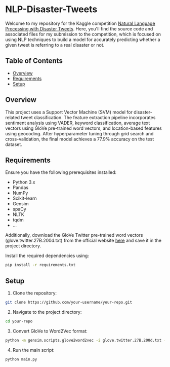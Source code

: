 # NLP-Disaster-Tweets

Welcome to my repository for the Kaggle competition [Natural Language Processing with Disaster Tweets](https://www.kaggle.com/competitions/nlp-getting-started). Here, you'll find the source code and associated files for my submission to the competition, which is focused on using NLP techniques to build a model for accurately predicting whether a given tweet is referring to a real disaster or not.

## Table of Contents

- [Overview](#overview)
- [Requirements](#requirements)
- [Setup](#setup)

## Overview

This project uses a Support Vector Machine (SVM) model for disaster-related tweet classification. The feature extraction pipeline incorporates sentiment analysis using VADER, keyword classification, average text vectors using GloVe pre-trained word vectors, and  location-based features using geocoding. After hyperparameter tuning through grid search and cross-validation, the final model achieves a 77.9% accuracy on the test dataset.

## Requirements

Ensure you have the following prerequisites installed:

- Python 3.x
- Pandas
- NumPy
- Scikit-learn
- Gensim
- spaCy
- NLTK
- tqdm
- ...

Additionally, download the GloVe Twitter pre-trained word vectors (glove.twitter.27B.200d.txt) from the official website [here](https://nlp.stanford.edu/projects/glove/) and save it in the project directory.

Install the required dependencies using:

```bash
pip install -r requirements.txt
```

## Setup

1. Clone the repository:
   
```bash
git clone https://github.com/your-username/your-repo.git
```

2. Navigate to the project directory:
 
```bash
cd your-repo
```

3. Convert GloVe to Word2Vec format:
   
```bash
python -m gensim.scripts.glove2word2vec -i glove.twitter.27B.200d.txt -o glove.twitter.27B.200d.word2vec
```

4. Run the main script:
   
```bash
python main.py
```
   
